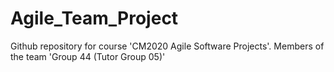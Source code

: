 # Agile_Team_Project
Github repository for course 'CM2020 Agile Software Projects'. Members of the team 'Group 44 (Tutor Group 05)' 

